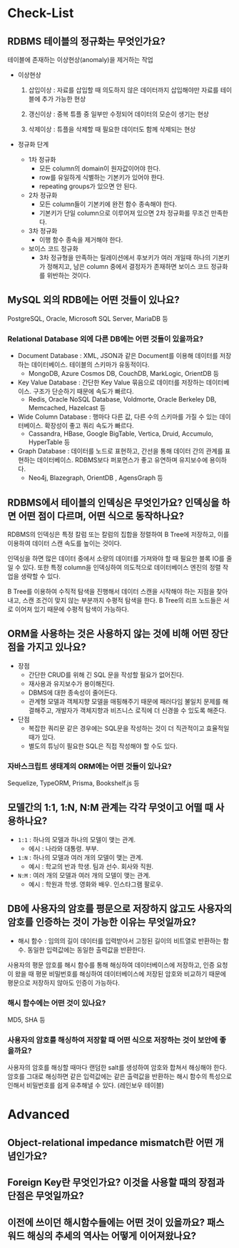 # Check-List

## RDBMS 테이블의 정규화는 무엇인가요?

테이블에 존재하는 이상현상(anomaly)을 제거하는 작업

- 이상현상

  1. 삽입이상 : 자료를 삽입할 때 의도하지 않은 데이터까지 삽입해야만 자료를 테이블에 추가 가능한 현상

  2. 갱신이상 : 중복 튜플 중 일부만 수정되어 데이터의 모순이 생기는 현상

  3. 삭제이상 : 튜플을 삭제할 때 필요한 데이터도 함께 삭제되는 현상

- 정규화 단계

  - 1차 정규화
    - 모든 column의 domain이 원자값이어야 한다.
    - row를 유일하게 식별하는 기본키가 있어야 한다.
    - repeating groups가 있으면 안 된다.
  - 2차 정규화
    - 모든 column들이 기본키에 완전 함수 종속해야 한다.
    - 기본키가 단일 column으로 이루어져 있으면 2차 정규화를 무조건 만족한다.
  - 3차 정규화
    - 이행 함수 종속을 제거해야 한다.
  - 보이스 코드 정규화
    - 3차 정규형을 만족하는 릴레이션에서 후보키가 여러 개일때 하나의 기본키가 정해지고, 남은 column 중에서 결정자가 존재하면 보이스 코드 정규화를 위반하는 것이다.

## MySQL 외의 RDB에는 어떤 것들이 있나요?

PostgreSQL, Oracle, Microsoft SQL Server, MariaDB 등

### Relational Database 외에 다른 DB에는 어떤 것들이 있을까요?

- Document Database : XML, JSON과 같은 Document를 이용해 데이터를 저장하는 데이터베이스. 테이블의 스키마가 유동적이다.
  - MongoDB, Azure Cosmos DB, CouchDB, MarkLogic, OrientDB 등
- Key Value Database : 간단한 Key Value 묶음으로 데이터를 저장하는 데이터베이스. 구조가 단순하기 때문에 속도가 빠르다.
  - Redis, Oracle NoSQL Database, Voldmorte, Oracle Berkeley DB, Memcached, Hazelcast 등
- Wide Column Database : 행마다 다른 값, 다른 수의 스키마를 가질 수 있는 데이터베이스. 확장성이 좋고 쿼리 속도가 빠르다.
  - Cassandra, HBase, Google BigTable, Vertica, Druid, Accumulo, HyperTable 등
- Graph Database : 데이터를 노드로 표현하고, 간선을 통해 데이터 간의 관계를 표현하는 데이터베이스. RDBMS보다 퍼포먼스가 좋고 유연하며 유지보수에 용이하다.
  - Neo4j, Blazegraph, OrientDB , AgensGraph 등

## RDBMS에서 테이블의 인덱싱은 무엇인가요? 인덱싱을 하면 어떤 점이 다르며, 어떤 식으로 동작하나요?

RDBMS의 인덱싱은 특정 칼럼 또는 칼럼의 집합을 정렬하여 B Tree에 저장하고, 이를 이용하여 데이터 스캔 속도를 높이는 것이다.

인덱싱을 하면 많은 데이터 중에서 소량의 데이터를 가져와야 할 때 필요한 블록 IO를 줄일 수 있다. 또한 특정 column을 인덱싱하여 의도적으로 데이터베이스 엔진의 정렬 작업을 생략할 수 있다.

B Tree를 이용하여 수직적 탐색을 진행해서 데이터 스캔을 시작해야 하는 지점을 찾아내고, 스캔 조건이 맞지 않는 부분까지 수평적 탐색을 한다. B Tree의 리프 노드들은 서로 이어져 있기 때문에 수평적 탐색이 가능하다.

## ORM을 사용하는 것은 사용하지 않는 것에 비해 어떤 장단점을 가지고 있나요?

- 장점
  - 간단한 CRUD를 위해 긴 SQL 문을 작성할 필요가 없어진다.
  - 재사용과 유지보수가 용이해진다.
  - DBMS에 대한 종속성이 줄어든다.
  - 관계형 모델과 객체지향 모델을 매핑해주기 때문에 패러다임 불일치 문제를 해결해주고, 개발자가 객체지향과 비즈니스 로직에 더 신경쓸 수 있도록 해준다.
- 단점
  - 복잡한 쿼리문 같은 경우에는 SQL문을 작성하는 것이 더 직관적이고 효율적일 때가 있다.
  - 별도의 튜닝이 필요한 SQL은 직접 작성해야 할 수도 있다.

### 자바스크립트 생태계의 ORM에는 어떤 것들이 있나요?

Sequelize, TypeORM, Prisma, Bookshelf.js 등

## 모델간의 1:1, 1:N, N:M 관계는 각각 무엇이고 어떨 때 사용하나요?

- `1:1` : 하나의 모델과 하나의 모델이 맺는 관계.
  - 에시 : 나라와 대통령. 부부.
- `1:N` : 하나의 모델과 여러 개의 모델이 맺는 관계.
  - 예시 : 학교의 반과 학생. 팀과 선수. 회사와 직원.
- `N:M` : 여러 개의 모델과 여러 개의 모델이 맺는 관계.
  - 예시 : 학원과 학생. 영화와 배우. 인스타그램 팔로우.

## DB에 사용자의 암호를 평문으로 저장하지 않고도 사용자의 암호를 인증하는 것이 가능한 이유는 무엇일까요?

- 해시 함수 : 임의의 길이 데이터를 입력받아서 고정된 길이의 비트열로 반환하는 함수. 동일한 입력값에는 동일한 출력값을 반환한다.

사용자의 평문 암호를 해시 함수를 통해 해싱하여 데이터베이스에 저장하고, 인증 요청이 왔을 때 평문 비밀번호를 해싱하여 데이터베이스에 저장된 암호와 비교하기 때문에 평문으로 저장하지 않아도 인증이 가능하다.

### 해시 함수에는 어떤 것이 있나요?

MD5, SHA 등

### 사용자의 암호를 해싱하여 저장할 때 어떤 식으로 저장하는 것이 보안에 좋을까요?

사용자의 암호를 해싱할 때마다 랜덤한 salt를 생성하여 암호와 합쳐서 해싱해야 한다. 암호를 그대로 해싱하면 같은 입력값에는 같은 출력값을 반환하는 해시 함수의 특성으로 인해서 비밀번호를 쉽게 유추해낼 수 있다. (레인보우 테이블)

# Advanced

## Object-relational impedance mismatch란 어떤 개념인가요?

## Foreign Key란 무엇인가요? 이것을 사용할 때의 장점과 단점은 무엇일까요?

## 이전에 쓰이던 해시함수들에는 어떤 것이 있을까요? 패스워드 해싱의 추세의 역사는 어떻게 이어져왔나요?